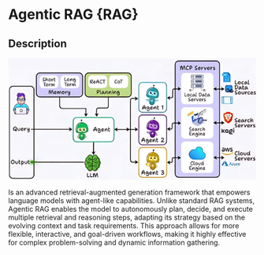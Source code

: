 # Agentic RAG {RAG}

## Description

![](agentic_rag/diagram.png)

Is an advanced retrieval-augmented generation framework that empowers language models with agent-like capabilities.
Unlike standard RAG systems, Agentic RAG enables the model to autonomously plan, decide, and execute multiple retrieval and reasoning steps, adapting its strategy based on the evolving context and task requirements.
This approach allows for more flexible, interactive, and goal-driven workflows, making it highly effective for complex problem-solving and dynamic information gathering.
